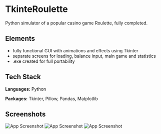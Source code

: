 
# TkinteRoulette

Python simulator of a popular casino game Roulette, fully completed.



## Elements

- fully functional GUI with animations and effects using Tkinter
- separate screens for loading, balance input, main game and statistics
- .exe created for full portability


## Tech Stack

**Languages:** Python

**Packages:** Tkinter, Pillow, Pandas, Matplotlib


## Screenshots

![App Screenshot](https://i.ibb.co/SmYNW1L/1.png)
![App Screenshot](https://i.ibb.co/vDG6G8R/3.png)
![App Screenshot](https://ibb.co/41Gn7pp) 


